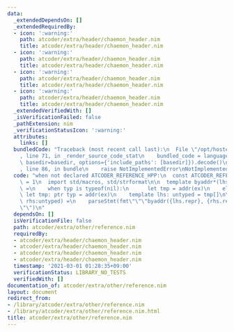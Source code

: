 ```yaml
---
data:
  _extendedDependsOn: []
  _extendedRequiredBy:
  - icon: ':warning:'
    path: atcoder/extra/header/chaemon_header.nim
    title: atcoder/extra/header/chaemon_header.nim
  - icon: ':warning:'
    path: atcoder/extra/header/chaemon_header.nim
    title: atcoder/extra/header/chaemon_header.nim
  - icon: ':warning:'
    path: atcoder/extra/header/chaemon_header.nim
    title: atcoder/extra/header/chaemon_header.nim
  - icon: ':warning:'
    path: atcoder/extra/header/chaemon_header.nim
    title: atcoder/extra/header/chaemon_header.nim
  _extendedVerifiedWith: []
  _isVerificationFailed: false
  _pathExtension: nim
  _verificationStatusIcon: ':warning:'
  attributes:
    links: []
  bundledCode: "Traceback (most recent call last):\n  File \"/opt/hostedtoolcache/Python/3.10.0/x64/lib/python3.10/site-packages/onlinejudge_verify/documentation/build.py\"\
    , line 71, in _render_source_code_stat\n    bundled_code = language.bundle(stat.path,\
    \ basedir=basedir, options={'include_paths': [basedir]}).decode()\n  File \"/opt/hostedtoolcache/Python/3.10.0/x64/lib/python3.10/site-packages/onlinejudge_verify/languages/nim.py\"\
    , line 86, in bundle\n    raise NotImplementedError\nNotImplementedError\n"
  code: "when not declared ATCODER_REFERENCE_HPP:\n  const ATCODER_REFERENCE_HPP*\
    \ = 1\n  import std/macros, std/strformat\n\n  template byaddr*(lhs, typ, ex)\
    \ =\n    when typ is typeof(nil):\n      let tmp = addr(ex)\n    else:\n     \
    \ let tmp: ptr typ = addr(ex)\n    template lhs: untyped = tmp[]\n\n  macro `=&`*(lhs,\
    \ rhs:untyped) =\n    parseStmt(fmt\"\"\"byaddr({lhs.repr}, {rhs.repr}.type, {rhs.repr})\"\
    \"\")\n"
  dependsOn: []
  isVerificationFile: false
  path: atcoder/extra/other/reference.nim
  requiredBy:
  - atcoder/extra/header/chaemon_header.nim
  - atcoder/extra/header/chaemon_header.nim
  - atcoder/extra/header/chaemon_header.nim
  - atcoder/extra/header/chaemon_header.nim
  timestamp: '2021-03-01 01:28:35+09:00'
  verificationStatus: LIBRARY_NO_TESTS
  verifiedWith: []
documentation_of: atcoder/extra/other/reference.nim
layout: document
redirect_from:
- /library/atcoder/extra/other/reference.nim
- /library/atcoder/extra/other/reference.nim.html
title: atcoder/extra/other/reference.nim
---
```

